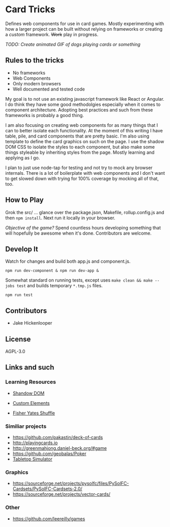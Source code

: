 # Card Tricks

Defines web components for use in card games. Mostly experimenting with how
a larger project can be built without relying on frameworks or creating
a *custom* framework. <s>Work</s> play in progress.

_TODO: Create animated GIF of dogs playing cards or something_

## Rules to the tricks

* No frameworks
* Web Components
* Only modern browsers
* Well documented and tested code

My goal is to not use an existing javascript framework like React or Angular.
I do think they have some good methodolgies especially when it comes to
component architecture.  Adopting best practices and such from these frameworks
is probably a good thing.

I am also focusing on creating web components for as many things that I can to
better isolate each functionality.  At the moment of this writing I have table,
pile, and card components that are pretty basic.  I'm also using template to
define the card graphics on such on the page.  I use the shadow DOM CSS to
isolate the styles to each component, but also make some things styleable by
inheriting styles from the page.  Mostly learning and applying as I go.

I plan to just use node-tap for testing and not try to mock any browser
internals.  There is a lot of boilerplate with web components and I don't want
to get slowed down with trying for 100% coverage by mocking all of that, too.

## How to Play

Grok the src/ ... glance over the package.json, Makefile, rollup.config.js and
then `npm install`.  Next run it locally in your browser.  

*Objective of the game?* Spend countless hours developing something that will
hopefully be awesome when it's done.  Contributors are welcome.

## Develop It

Watch for changes and build both app.js and component.js.

```
npm run dev-component & npm run dev-app &
```

Somewhat standard on running tests, except uses 
`make clean && make --jobs test`
and builds temporary `*.tmp.js` files.
```
npm run test
```

## Contributors

* Jake Hickenlooper


## License

AGPL-3.0

## Links and such

### Learning Resources

* [Shandow DOM](https://developers.google.com/web/fundamentals/getting-started/primers/shadowdom)
* [Custom Elements](https://developers.google.com/web/fundamentals/getting-started/primers/customelements)

* [Fisher Yates Shuffle](https://en.wikipedia.org/wiki/Fisher–Yates_shuffle)


### Similiar projects

* https://github.com/pakastin/deck-of-cards
* http://playingcards.io
* http://greenmahjong.daniel-beck.org/#game
* https://github.com/geobalas/Poker
* [Tabletop Simulator](http://berserk-games.com/tabletop-simulator/)

### Graphics

* https://sourceforge.net/projects/pysolfc/files/PySolFC-Cardsets/PySolFC-Cardsets-2.0/
* https://sourceforge.net/projects/vector-cards/

### Other

* https://github.com/leereilly/games
